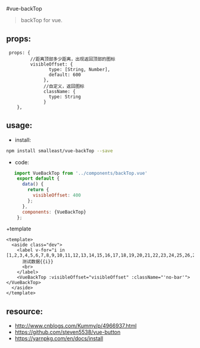 #vue-backTop
> backTop for vue.

## props:

```
 props: {
         //距离顶部多少距离，出现返回顶部的图标
         visibleOffset: {
                type: [String, Number],
                default: 600
              },
              //自定义，返回图标
              className: {
                type: String
              }
    },
```

## usage:
+ install:
```bash
npm install smalleast/vue-backTop --save


```

+ code:
```javascript
   import VueBackTop from '../components/backTop.vue'
    export default {
      data() {
        return {
          visibleOffset: 400
        };
      },
      components: {VueBackTop}
    };

```

+template
```
<template>
  <aside class="dev">
    <label v-for="i in [1,2,3,4,5,6,7,8,9,10,11,12,13,14,15,16,17,18,19,20,21,22,23,24,25,26,27,28,29,30]">
      测试数据{{i}}
      <br>
    </label>
    <VueBackTop :visibleOffset="visibleOffset" :className="'no-bar'"></VueBackTop>
  </aside>
</template>
```

## resource:
+ http://www.cnblogs.com/Kummy/p/4966937.html
+ https://github.com/steven5538/vue-button
+ https://yarnpkg.com/en/docs/install
